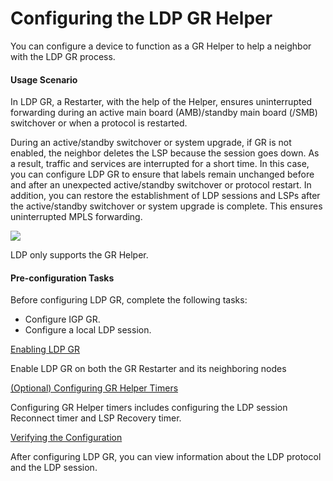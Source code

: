 Configuring the LDP GR Helper
=============================

You can configure a device to function as a GR Helper to help a neighbor with the LDP GR process.

#### Usage Scenario

In LDP GR, a Restarter, with the help of the Helper, ensures uninterrupted forwarding during an active main board (AMB)/standby main board (/SMB) switchover or when a protocol is restarted.

During an active/standby switchover or system upgrade, if GR is not enabled, the neighbor deletes the LSP because the session goes down. As a result, traffic and services are interrupted for a short time. In this case, you can configure LDP GR to ensure that labels remain unchanged before and after an unexpected active/standby switchover or protocol restart. In addition, you can restore the establishment of LDP sessions and LSPs after the active/standby switchover or system upgrade is complete. This ensures uninterrupted MPLS forwarding.

![](../../../../public_sys-resources/note_3.0-en-us.png) 

LDP only supports the GR Helper.



#### Pre-configuration Tasks

Before configuring LDP GR, complete the following tasks:

* Configure IGP GR.
* Configure a local LDP session.


[Enabling LDP GR](../../../../software/nev8r10_vrpv8r16/user/vrp/dc_vrp_ldp-p2p_cfg_0025.html)

Enable LDP GR on both the GR Restarter and its neighboring nodes

[(Optional) Configuring GR Helper Timers](../../../../software/nev8r10_vrpv8r16/user/vrp/dc_vrp_ldp-p2p_cfg_0026.html)

Configuring GR Helper timers includes configuring the LDP session Reconnect timer and LSP Recovery timer.

[Verifying the Configuration](../../../../software/nev8r10_vrpv8r16/user/vrp/dc_vrp_ldp-p2p_cfg_0027.html)

After configuring LDP GR, you can view information about the LDP protocol and the LDP session.